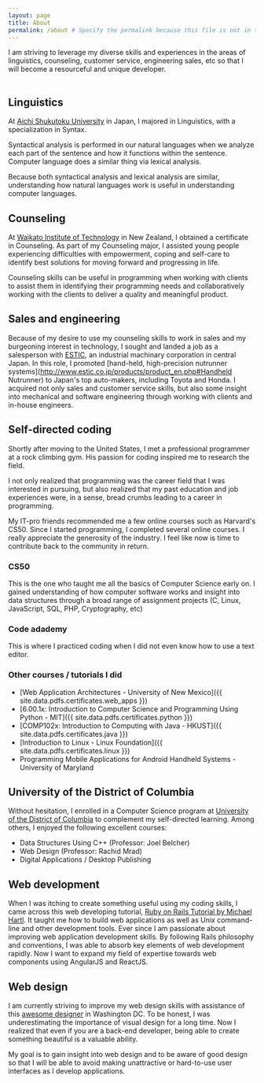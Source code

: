 ```yaml
---
layout: page
title: About
permalink: /about # Specify the permalink because this file is not in the root.
---
```


<section class="introduction">
I am striving to leverage my diverse skills and experiences in the areas of
linguistics, counseling, customer service, engineering sales, etc
so that I will become a resourceful and unique developer.
</section>

<br />

<h2 class="h1">
  Linguistics
</h2>

At [Aichi Shukutoku University](http://www.aasa.ac.jp/) in Japan, I majored in Linguistics, with a specialization in Syntax.

Syntactical analysis is performed in our natural languages when we analyze
each part of the sentence and how it functions within the sentence.
Computer language does a similar thing via lexical analysis.

Because both syntactical analysis and lexical analysis are similar,
understanding how natural languages work is useful in understanding
computer languages.

<h2 class="h1">
  Counseling
</h2>

At [Waikato Institute of Technology](http://www.wintec.ac.nz/) in New Zealand, I obtained a certificate in Counseling.
As part of my Counseling major, I assisted young people experiencing
difficulties with empowerment, coping and self-care to identify best
solutions for moving forward and progressing in life.

Counseling skills can be useful in programming when working with clients
to assist them in identifying their programming needs and collaboratively
working with the clients to deliver a quality and meaningful product.

<h2 class="h1">
  Sales and engineering
</h2>

Because of my desire to use my counseling skills to work in sales and
my burgeoning interest in technology, I sought and landed a job as a
salesperson with [ESTIC](http://www.estic.co.jp/en/index.html),
an industrial machinary corporation in central Japan. In this role, I promoted [hand-held, high-precision nutrunner systems](http://www.estic.co.jp/products/product_en.php#Handheld Nutrunner) to Japan's top auto-makers, including Toyota and Honda.
I acquired not only sales and customer service skills,
but also some insight into mechanical and software engineering through
working with clients and in-house engineers.

<h2 class="h1">
  Self-directed coding
</h2>

Shortly after moving to the United States, I met a professional programmer
at a rock climbing gym. His passion for coding inspired me to research the
field.

I not only realized that programming was the career field
that I was interested in pursuing, but also realized that my past education
and job experiences were, in a sense, bread crumbs leading to a career in programming.

My IT-pro friends recommended me a few online courses such as Harvard's CS50. Since I started programming, I completed several online courses. I really appreciate the generosity of the industry. I feel like now is time to contribute back to the community in return.

### CS50
This is the one who taught me all the basics of Computer Science early on. I gained understanding of how computer software works and insight into data structures through a broad range of assignment projects (C, Linux, JavaScript, SQL, PHP, Cryptography, etc)

### Code adademy
This is where I practiced coding when I did not even know how to use a text editor.

### Other courses / tutorials I did

- [Web Application Architectures - University of New Mexico]({{ site.data.pdfs.certificates.web_apps }})
- [6.00.1x: Introduction to Computer Science and Programming Using Python - MIT]({{ site.data.pdfs.certificates.python }})
- [COMP102x: Introduction to Computing with Java - HKUST]({{ site.data.pdfs.certificates.java }})
- [Introduction to Linux - Linux Foundation]({{ site.data.pdfs.certificates.linux }})
- Programming Mobile Applications for Android Handheld Systems - University of Maryland

<h2 class="h1">
  University of the District of Columbia
</h2>

Without hesitation, I enrolled in a Computer Science program at [University of the District of Columbia](http://www.udc.edu/) to complement my self-directed learning. Among others, I enjoyed the following excellent courses:

- Data Structures Using C++ (Professor: Joel Belcher)
- Web Design (Professor: Rachid Mrad)
- Digital Applications / Desktop Publishing

<h2 class="h1">
  Web development
</h2>

When I was itching to create something useful using my coding skills, I came across this web developing tutorial, [Ruby on Rails Tutorial by Michael Hartl](https://www.railstutorial.org/). It taught me how to build web applications as well as Unix command-line and other development tools. Ever since I am passionate about improving web application development skills. By following Rails philosophy and conventions, I was able to absorb key elements of web development rapidly. Now I want to expand my field of expertise towards web components using AngularJS and ReactJS.

<h2 class="h1">
  Web design
</h2>

I am currently striving to improve my web design skills with assistance of this [awesome designer](http://rachidmrad.com/#/portfolio) in Washington DC. To be honest, I was underestimating the importance of visual design for a long time. Now I realized that even if you are a back-end developer, being able to create something beautiful is a valuable ability.

My goal is to gain insight into web design and to be aware of good design so that I will be able to avoid making unattractive or hard-to-use user interfaces as I develop applications.

